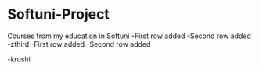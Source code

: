 # Softuni-Project
Courses from my education in Softuni
-First row added
-Second row added
-zthird
-First row added
-Second row added

-krushi
